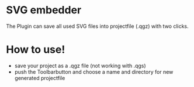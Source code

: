 # SVG embedder
The Plugin can save all used SVG files into projectfile (.qgz) with two clicks. 

# How to use!
- save your project as a .qgz file (not working with .qgs)
- push the Toolbarbutton and choose a name and directory for new generated projectfile
